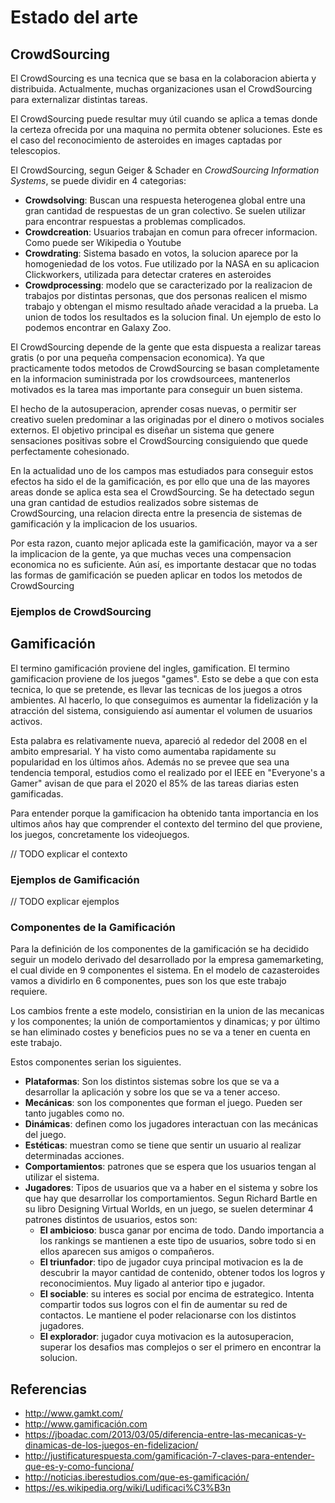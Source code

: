 # Estado del arte

## CrowdSourcing

El CrowdSourcing es una tecnica que se basa en la colaboracion abierta y distribuida. Actualmente, muchas organizaciones usan el CrowdSourcing para externalizar distintas tareas.

El CrowdSourcing puede resultar muy útil cuando se aplica a temas donde la certeza ofrecida por una maquina no permita obtener soluciones. Este es el caso del reconocimiento de asteroides en images captadas por telescopios.

El CrowdSourcing, segun Geiger & Schader en *CrowdSourcing Information Systems*, se puede dividir en 4 categorias:

+ **Crowdsolving**: Buscan una respuesta heterogenea global entre una gran cantidad de respuestas de un gran colectivo. Se suelen utilizar para encontrar respuestas a problemas complicados.
+ **Crowdcreation**: Usuarios trabajan en comun para ofrecer informacion. Como puede ser Wikipedia o Youtube
+ **Crowdrating**: Sistema basado en votos, la solucion aparece por la homogeniedad de los votos. Fue utilizado por la NASA en su aplicacion Clickworkers, utilizada para detectar crateres en asteroides
+ **Crowdprocessing**: modelo que se caracterizado por la realizacion de trabajos por distintas personas, que dos personas realicen el mismo trabajo y obtengan el mismo resultado añade veracidad a la prueba. La union de todos los resultados es la solucion final. Un ejemplo de esto lo podemos encontrar en Galaxy Zoo.

El CrowdSourcing depende de la gente que esta dispuesta a realizar tareas gratis (o por una pequeña compensacion economica). Ya que practicamente todos metodos de CrowdSourcing se basan completamente en la informacion suministrada por los crowdsourcees, mantenerlos motivados es la tarea mas importante para conseguir un buen sistema. 

El hecho de la autosuperacion, aprender cosas nuevas, o permitir ser creativo suelen predominar a las originadas por el dinero o motivos sociales externos. El objetivo principal es diseñar un sistema que genere sensaciones positivas sobre el CrowdSourcing consiguiendo que quede perfectamente cohesionado. 

En la actualidad uno de los campos mas estudiados para conseguir estos efectos ha sido el de la gamificación, es por ello que una de las mayores areas donde se aplica esta sea el CrowdSourcing. Se ha detectado segun una gran cantidad de estudios realizados sobre sistemas de CrowdSourcing, una relacion directa entre la presencia de sistemas de gamificación y la implicacion de los usuarios.

Por esta  razon, cuanto mejor aplicada este la gamificación, mayor va a ser la implicacion de la gente, ya que muchas veces una compensacion economica no es suficiente. Aún así, es importante destacar que no todas las formas de gamificación se pueden aplicar en todos los metodos de CrowdSourcing

### Ejemplos de CrowdSourcing

## Gamificación

El termino gamificación proviene del ingles, gamification. El termino gamificacion proviene de los juegos "games". Esto se debe a que con esta tecnica, lo que se pretende, es llevar las tecnicas de los juegos a otros ambientes. Al hacerlo, lo que conseguimos es aumentar la fidelización y la atracción del sistema, consiguiendo así aumentar el volumen de usuarios activos.

Esta palabra es relativamente nueva, apareció al rededor del 2008 en el ambito empresarial. Y ha visto como aumentaba rapidamente su popularidad en los últimos años. Además no se prevee que sea una tendencia temporal, estudios como el realizado por el IEEE en "Everyone's a Gamer" avisan de que para el 2020 el 85% de las tareas diarias esten gamificadas.

Para entender porque la gamificacion ha obtenido tanta importancia en los ultimos años hay que comprender el contexto del termino del que proviene, los juegos, concretamente los videojuegos.

// TODO explicar el contexto

### Ejemplos de Gamificación

// TODO explicar ejemplos

### Componentes de la Gamificación

Para la definición de los componentes de la gamificación se ha decidido seguir un modelo derivado del desarrollado por la empresa gamemarketing, el cual divide en 9 componentes el sistema. En el modelo de cazasteroides vamos a dividirlo en 6 componentes, pues son los que este trabajo requiere.

Los cambios frente a este modelo, consistirian en la union de las mecanicas y los componentes; la unión de comportamientos y dinamicas; y por último se han eliminado costes y beneficios pues 
no se va a tener en cuenta en este trabajo.

 Estos componentes serian los siguientes.

+ **Plataformas**: Son los distintos sistemas sobre los que se va a desarrollar la aplicación y sobre los que se va a tener acceso.
+ **Mecánicas**: son los componentes que forman el juego. Pueden ser tanto jugables como no.
+ **Dinámicas**: definen como los jugadores interactuan con las mecánicas del juego.
+ **Estéticas**: muestran como se tiene que sentir un usuario al realizar determinadas acciones.
+ **Comportamientos**: patrones que se espera que los usuarios tengan al utilizar el sistema.
+ **Jugadores**: Tipos de usuarios que va a haber en el sistema y sobre los que hay que desarrollar los comportamientos. Segun Richard Bartle en su libro Designing Virtual Worlds, en un juego, se suelen determinar 4 patrones distintos de usuarios, estos son:
    + **El ambicioso**: busca ganar por encima de todo. Dando importancia a los rankings se mantienen a este tipo de usuarios, sobre todo si en ellos aparecen sus amigos o compañeros.
    + **El triunfador**: tipo de jugador cuya principal motivacion es la de descubrir la mayor cantidad de contenido, obtener todos los logros y reconocimientos. Muy ligado al anterior tipo e jugador. 
    + **El sociable**: su interes es social por encima de estrategico. Intenta compartir todos sus logros con el fin de aumentar su red de contactos. Le mantiene el poder relacionarse con los distintos jugadores.
    + **El explorador**: jugador cuya motivacion es la autosuperacion, superar los desafios mas complejos o ser el primero en encontrar la solucion.

## Referencias

+ <http://www.gamkt.com/>
+ <http://www.gamificación.com>
+ <https://jboadac.com/2013/03/05/diferencia-entre-las-mecanicas-y-dinamicas-de-los-juegos-en-fidelizacion/>
+ <http://justificaturespuesta.com/gamificación-7-claves-para-entender-que-es-y-como-funciona/>
+ <http://noticias.iberestudios.com/que-es-gamificación/>
+ <https://es.wikipedia.org/wiki/Ludificaci%C3%B3n>
